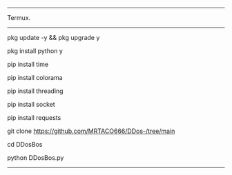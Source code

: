 ____________________________________________________________________
Termux.                                                            
____________________________________________________________________

pkg update -y && pkg upgrade y

pkg install python y

pip install time

pip install colorama

pip install threading

pip install socket

pip install requests

git clone https://github.com/MRTACO666/DDos-/tree/main

cd DDosBos

python DDosBos.py

____________________________________________________________________
